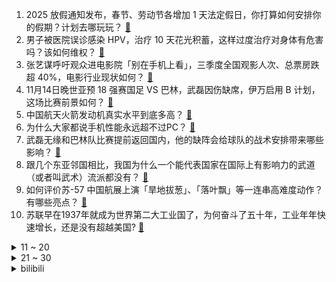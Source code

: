 1. 2025 放假通知发布，春节、劳动节各增加 1 天法定假日，你打算如何安排你的假期？计划去哪玩玩？ [:link:](https://www.zhihu.com/question/3964802032)
2. 男子被医院误诊感染 HPV，治疗 10 天花光积蓄，这样过度治疗对身体有危害吗？该如何维权？ [:link:](https://www.zhihu.com/question/3945967508)
3. 张艺谋呼吁观众进电影院「别在手机上看」，三季度全国观影人次、总票房跌超 40%，电影行业现状如何？ [:link:](https://www.zhihu.com/question/3951169953)
4. 11月14日晚世亚预 18 强赛国足 VS 巴林，武磊因伤缺席，伊万启用 B 计划，这场比赛前景如何？ [:link:](https://www.zhihu.com/question/3950435011)
5. 中国航天火箭发动机真实水平到底多高？ [:link:](https://www.zhihu.com/question/352037468)
6. 为什么大家都说手机性能永远超不过PC？ [:link:](https://www.zhihu.com/question/430712588)
7. 武磊无缘和巴林队比赛提前返回国内，他的缺阵会给球队的战术安排带来哪些影响？ [:link:](https://www.zhihu.com/question/3926542703)
8. 跟几个东亚邻国相比，我国为什么一个能代表国家在国际上有影响力的武道（或者叫武术）流派都没有？ [:link:](https://www.zhihu.com/question/3757681194)
9. 如何评价苏-57 中国航展上演「旱地拔葱」、「落叶飘」等一连串高难度动作？有哪些亮点？ [:link:](https://www.zhihu.com/question/3948555618)
10. 苏联早在1937年就成为世界第二大工业国了，为何奋斗了五十年，工业年年快速增长，还是没有超越美国? [:link:](https://www.zhihu.com/question/3880732661)
<details>
<summary>11 ~ 20</summary>

11. 为什么比起坏人来大多数人更讨厌蠢人? [:link:](https://www.zhihu.com/question/369533999)
12. 如何评价北航与清华校规关于作弊相关事项的处理? [:link:](https://www.zhihu.com/question/3944112062)
13. 生活中都有哪些「智商税」？ [:link:](https://www.zhihu.com/question/38711687)
14. 李子柒 11 月 12 日恢复更新，如何评价新视频的质量？她的账号还能维持断更前的热度吗？ [:link:](https://www.zhihu.com/question/3963003265)
15. 特朗普宣布马斯克将领导政府效率部门，这意味着马斯克在特朗普政府扮演什么角色？ [:link:](https://www.zhihu.com/question/4021211139)
16. 5 块钱能吃什么午饭呢？你有什么建议？ [:link:](https://www.zhihu.com/question/1755984611)
17. 山姆是有专门的生产线吗？为什么都说山姆的东西好且别处买不到？ [:link:](https://www.zhihu.com/question/652678981)
18. “缺粮10%的结果不是粮食涨价10%，而是一直涨价到饿死10%的人为止”这个观点能得到科学地论证吗？ [:link:](https://www.zhihu.com/question/616291306)
19. K80 未开售，K70 已经全网下架，如何看待王腾宣布红米 K70 生命周期销售规划提前结束？ [:link:](https://www.zhihu.com/question/3878634985)
20. 国际金价又大跳水，金价周一下跌超 2%，现货黄金下跌 2.4%，受哪些因素影响？金价未来怎么走？ [:link:](https://www.zhihu.com/question/3930276125)
</details>
<details>
<summary>21 ~ 30</summary>

21. 根据人眼成像原理，人类所看到的物体应该是倒立的，那么，我们所见到的世界是不是上下颠倒的呢？ [:link:](https://www.zhihu.com/question/29791947)
22. 满大街都是法国梧桐，为什么看不见中国梧桐了？ [:link:](https://www.zhihu.com/question/3237464007)
23. 以色列首次承认制造了黎巴嫩通信设备爆炸事件，如何看待此事？ [:link:](https://www.zhihu.com/question/3841796795)
24. 野猪的战斗力怎么样？ [:link:](https://www.zhihu.com/question/25624946)
25. 拉夫劳伦成双 11 最惨凑单神器，退货率达 95%，暴露出平台满减规则哪些问题？如何避免这种资源浪费？ [:link:](https://www.zhihu.com/question/3825035540)
26. 小米 15 上市 11 天销量破 100 万，如何看待这一成绩？ [:link:](https://www.zhihu.com/question/3854614038)
27. 三部门发布通知「保证小学生睡眠达到 10 小时」，实施起来困难吗？课业如何安排才能让小学生睡饱觉？ [:link:](https://www.zhihu.com/question/3959636319)
28. C/C++中如何稳定地每隔5ms执行某个函数？ [:link:](https://www.zhihu.com/question/536739862)
29. 我非常喜欢游戏行业也愿意花时间钻研，但父母建议我考公，请问该怎么选择？ [:link:](https://www.zhihu.com/question/3121701295)
30. 想好下一顿吃什么了吗? [:link:](https://www.zhihu.com/question/3899844231)
</details><details>
<summary>bilibili</summary>

</details>